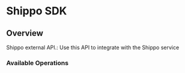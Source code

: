 # Shippo SDK

## Overview

Shippo external API.: Use this API to integrate with the Shippo service

### Available Operations
